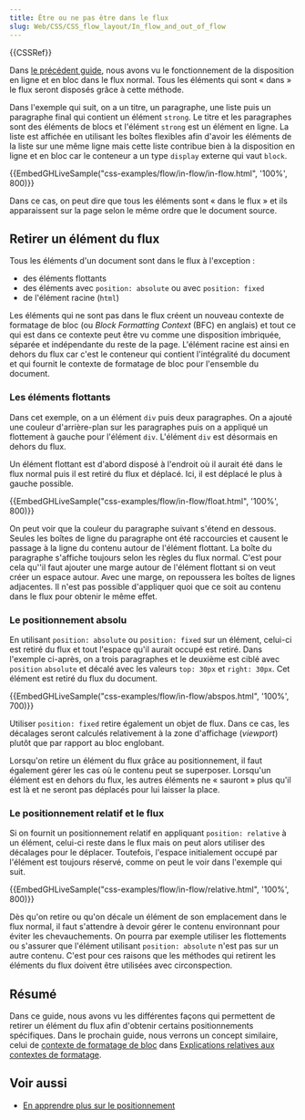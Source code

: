 ```yaml
---
title: Être ou ne pas être dans le flux
slug: Web/CSS/CSS_flow_layout/In_flow_and_out_of_flow
---
```


{{CSSRef}}

Dans [le précédent guide](/fr/docs/Web/CSS/CSS_Flow_Layout/Disposition_de_bloc_en_ligne_avec_flux_normal), nous avons vu le fonctionnement de la disposition en ligne et en bloc dans le flux normal. Tous les éléments qui sont « dans » le flux seront disposés grâce à cette méthode.

Dans l'exemple qui suit, on a un titre, un paragraphe, une liste puis un paragraphe final qui contient un élément `strong`. Le titre et les paragraphes sont des éléments de blocs et l'élément `strong` est un élément en ligne. La liste est affichée en utilisant les boîtes flexibles afin d'avoir les éléments de la liste sur une même ligne mais cette liste contribue bien à la disposition en ligne et en bloc car le conteneur a un type `display` externe qui vaut `block`.

{{EmbedGHLiveSample("css-examples/flow/in-flow/in-flow.html", '100%', 800)}}

Dans ce cas, on peut dire que tous les éléments sont « dans le flux » et ils apparaissent sur la page selon le même ordre que le document source.

## Retirer un élément du flux

Tous les éléments d'un document sont dans le flux à l'exception :

- des éléments flottants
- des éléments avec `position: absolute` ou avec `position: fixed`
- de l'élément racine (`html`)

Les éléments qui ne sont pas dans le flux créent un nouveau contexte de formatage de bloc (ou _Block Formatting Context_ (BFC) en anglais) et tout ce qui est dans ce contexte peut être vu comme une disposition imbriquée, séparée et indépendante du reste de la page. L'élément racine est ainsi en dehors du flux car c'est le conteneur qui contient l'intégralité du document et qui fournit le contexte de formatage de bloc pour l'ensemble du document.

### Les éléments flottants

Dans cet exemple, on a un élément `div` puis deux paragraphes. On a ajouté une couleur d'arrière-plan sur les paragraphes puis on a appliqué un flottement à gauche pour l'élément `div`. L'élément `div` est désormais en dehors du flux.

Un élément flottant est d'abord disposé à l'endroit où il aurait été dans le flux normal puis il est retiré du flux et déplacé. Ici, il est déplacé le plus à gauche possible.

{{EmbedGHLiveSample("css-examples/flow/in-flow/float.html", '100%', 800)}}

On peut voir que la couleur du paragraphe suivant s'étend en dessous. Seules les boîtes de ligne du paragraphe ont été raccourcies et causent le passage à la ligne du contenu autour de l'élément flottant. La boîte du paragraphe s'affiche toujours selon les règles du flux normal. C'est pour cela qu''il faut ajouter une marge autour de l'élément flottant si on veut créer un espace autour. Avec une marge, on repoussera les boîtes de lignes adjacentes. Il n'est pas possible d'appliquer quoi que ce soit au contenu dans le flux pour obtenir le même effet.

### Le positionnement absolu

En utilisant `position: absolute` ou `position: fixed` sur un élément, celui-ci est retiré du flux et tout l'espace qu'il aurait occupé est retiré. Dans l'exemple ci-après, on a trois paragraphes et le deuxième est ciblé avec `position` `absolute` et décalé avec les valeurs `top: 30px` et `right: 30px`. Cet élément est retiré du flux du document.

{{EmbedGHLiveSample("css-examples/flow/in-flow/abspos.html", '100%', 700)}}

Utiliser `position: fixed` retire également un objet de flux. Dans ce cas, les décalages seront calculés relativement à la zone d'affichage (_viewport_) plutôt que par rapport au bloc englobant.

Lorsqu'on retire un élément du flux grâce au positionnement, il faut également gérer les cas où le contenu peut se superposer. Lorsqu'un élément est en dehors du flux, les autres éléments ne « sauront » plus qu'il est là et ne seront pas déplacés pour lui laisser la place.

### Le positionnement relatif et le flux

Si on fournit un positionnement relatif en appliquant `position: relative` à un élément, celui-ci reste dans le flux mais on peut alors utiliser des décalages pour le déplacer. Toutefois, l'espace initialement occupé par l'élément est toujours réservé, comme on peut le voir dans l'exemple qui suit.

{{EmbedGHLiveSample("css-examples/flow/in-flow/relative.html", '100%', 800)}}

Dès qu'on retire ou qu'on décale un élément de son emplacement dans le flux normal, il faut s'attendre à devoir gérer le contenu environnant pour éviter les chevauchements. On pourra par exemple utiliser les flottements ou s'assurer que l'élément utilisant `position: absolute` n'est pas sur un autre contenu. C'est pour ces raisons que les méthodes qui retirent les éléments du flux doivent être utilisées avec circonspection.

## Résumé

Dans ce guide, nous avons vu les différentes façons qui permettent de retirer un élément du flux afin d'obtenir certains positionnements spécifiques. Dans le prochain guide, nous verrons un concept similaire, celui de [contexte de formatage de bloc](/fr/docs/Web/CSS/Block_formatting_context) dans [Explications relatives aux contextes de formatage](/fr/docs/Web/CSS/CSS_Flow_Layout/Explications_contextes_formatage).

## Voir aussi

- [En apprendre plus sur le positionnement](/fr/docs/Apprendre/CSS/CSS_layout/Le_positionnement)
